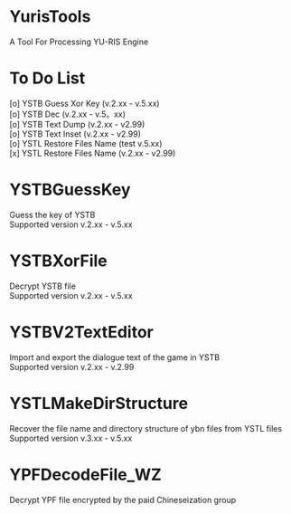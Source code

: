 # YurisTools
A Tool For Processing YU-RIS Engine  
# To Do List
[o] YSTB Guess Xor Key (v.2.xx - v.5.xx)   
[o] YSTB Dec (v.2.xx - v.5。xx)  
[o] YSTB Text Dump (v.2.xx - v2.99)  
[o] YSTB Text Inset (v.2.xx - v2.99)  
[o] YSTL Restore Files Name (test v.5.xx)  
[x] YSTL Restore Files Name (v.2.xx - v2.99)  

# YSTBGuessKey
Guess the key of YSTB  
Supported version v.2.xx - v.5.xx  

# YSTBXorFile
Decrypt YSTB file  
Supported version v.2.xx - v.5.xx  

# YSTBV2TextEditor
Import and export the dialogue text of the game in YSTB  
Supported version v.2.xx - v.2.99 

# YSTLMakeDirStructure
Recover the file name and directory structure of ybn files from YSTL files  
Supported version v.3.xx - v.5.xx  

# YPFDecodeFile_WZ
Decrypt YPF file encrypted by the paid Chineseization group  
